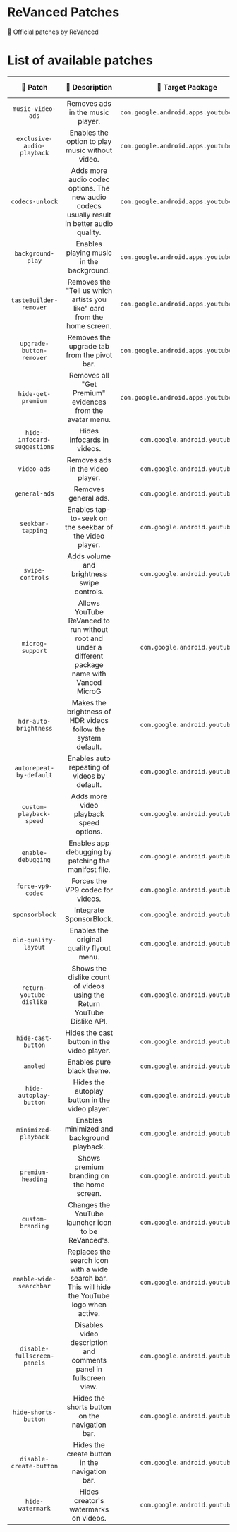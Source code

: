 # ReVanced Patches

🧩 Official patches by ReVanced

# List of available patches

| 💊 Patch | 📜 Description | 🎯 Target Package | 🏹 Target Version |
|:--------:|:--------------:|:-----------------:|:-----------------:|
| `music-video-ads` | Removes ads in the music player. | `com.google.android.apps.youtube.music` | 5.14.53 |
| `exclusive-audio-playback` | Enables the option to play music without video. | `com.google.android.apps.youtube.music` | 5.14.53 |
| `codecs-unlock` | Adds more audio codec options. The new audio codecs usually result in better audio quality. | `com.google.android.apps.youtube.music` | 5.14.53 |
| `background-play` | Enables playing music in the background. | `com.google.android.apps.youtube.music` | 5.14.53 |
| `tasteBuilder-remover` | Removes the "Tell us which artists you like" card from the home screen. | `com.google.android.apps.youtube.music` | 5.14.53 |
| `upgrade-button-remover` | Removes the upgrade tab from the pivot bar. | `com.google.android.apps.youtube.music` | 5.14.53 |
| `hide-get-premium` | Removes all "Get Premium" evidences from the avatar menu. | `com.google.android.apps.youtube.music` | 5.14.53 |
| `hide-infocard-suggestions` | Hides infocards in videos. | `com.google.android.youtube` | 17.27.39 |
| `video-ads` | Removes ads in the video player. | `com.google.android.youtube` | 17.27.39 |
| `general-ads` | Removes general ads. | `com.google.android.youtube` | 17.27.39 |
| `seekbar-tapping` | Enables tap-to-seek on the seekbar of the video player. | `com.google.android.youtube` | 17.27.39 |
| `swipe-controls` | Adds volume and brightness swipe controls. | `com.google.android.youtube` | 17.27.39 |
| `microg-support` | Allows YouTube ReVanced to run without root and under a different package name with Vanced MicroG | `com.google.android.youtube` | 17.27.39 |
| `hdr-auto-brightness` | Makes the brightness of HDR videos follow the system default. | `com.google.android.youtube` | 17.27.39 |
| `autorepeat-by-default` | Enables auto repeating of videos by default. | `com.google.android.youtube` | 17.27.39 |
| `custom-playback-speed` | Adds more video playback speed options. | `com.google.android.youtube` | 17.27.39 |
| `enable-debugging` | Enables app debugging by patching the manifest file. | `com.google.android.youtube` | all |
| `force-vp9-codec` | Forces the VP9 codec for videos. | `com.google.android.youtube` | 17.27.39 |
| `sponsorblock` | Integrate SponsorBlock. | `com.google.android.youtube` | 17.27.39 |
| `old-quality-layout` | Enables the original quality flyout menu. | `com.google.android.youtube` | 17.27.39 |
| `return-youtube-dislike` | Shows the dislike count of videos using the Return YouTube Dislike API. | `com.google.android.youtube` | 17.27.39 |
| `hide-cast-button` | Hides the cast button in the video player. | `com.google.android.youtube` | all |
| `amoled` | Enables pure black theme. | `com.google.android.youtube` | 17.27.39 |
| `hide-autoplay-button` | Hides the autoplay button in the video player. | `com.google.android.youtube` | 17.27.39 |
| `minimized-playback` | Enables minimized and background playback. | `com.google.android.youtube` | 17.27.39 |
| `premium-heading` | Shows premium branding on the home screen. | `com.google.android.youtube` | all |
| `custom-branding` | Changes the YouTube launcher icon to be ReVanced's. | `com.google.android.youtube` | all |
| `enable-wide-searchbar` | Replaces the search icon with a wide search bar. This will hide the YouTube logo when active. | `com.google.android.youtube` | 17.27.39 |
| `disable-fullscreen-panels` | Disables video description and comments panel in fullscreen view. | `com.google.android.youtube` | 17.27.39 |
| `hide-shorts-button` | Hides the shorts button on the navigation bar. | `com.google.android.youtube` | 17.27.39 |
| `disable-create-button` | Hides the create button in the navigation bar. | `com.google.android.youtube` | 17.27.39 |
| `hide-watermark` | Hides creator's watermarks on videos. | `com.google.android.youtube` | 17.27.39 |

